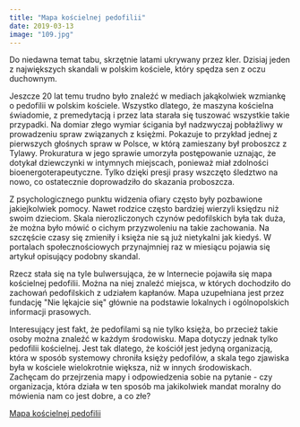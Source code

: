 ```yaml
---
title: "Mapa kościelnej pedofilii"
date: 2019-03-13
image: "109.jpg"
---
```


Do niedawna temat tabu, skrzętnie latami ukrywany przez kler. Dzisiaj jeden z największych skandali w polskim kościele, który spędza sen z oczu duchownym.

Jeszcze 20 lat temu trudno było znaleźć w mediach jakąkolwiek wzmiankę o pedofilii w polskim kościele. Wszystko dlatego, że maszyna kościelna świadomie, z premedytacją i przez lata starała się tuszować wszystkie takie przypadki. Na domiar złego wymiar ścigania był nadzwyczaj pobłażliwy w prowadzeniu spraw związanych z księżmi. Pokazuje to przykład jednej z pierwszych głośnych spraw w Polsce, w którą zamieszany był proboszcz z Tylawy. Prokuratura w jego sprawie umorzyła postępowanie uznając, że dotykał dziewczynki w intymnych miejscach, ponieważ miał zdolności bioenergoterapeutyczne. Tylko dzięki presji prasy wszczęto śledztwo na nowo, co ostatecznie doprowadziło do skazania proboszcza.

Z psychologicznego punktu widzenia ofiary często były pozbawione jakiejkolwiek pomocy. Nawet rodzice często bardziej wierzyli księdzu niż swoim dzieciom. Skala nierozliczonych czynów pedofilskich była tak duża, że można było mówić o cichym przyzwoleniu na takie zachowania. Na szczęście czasy się zmieniły i księża nie są już nietykalni jak kiedyś. W portalach społecznościowych przynajmniej raz w miesiącu pojawia się artykuł opisujący podobny skandal.

Rzecz stała się na tyle bulwersująca, że w Internecie pojawiła się mapa kościelnej pedofilii. Można na niej znaleźć miejsca, w których dochodziło do zachowań pedofilskich z udziałem kapłanów. Mapa uzupełniana jest przez fundację "Nie lękajcie się" głównie na podstawie lokalnych i ogólnopolskich informacji prasowych.

Interesujący jest fakt, że pedofilami są nie tylko księża, bo przecież takie osoby można znaleźć w każdym środowisku. Mapa dotyczy jednak tylko pedofilii kościelnej. Jest tak dlatego, że kościół jest jedyną organizacją, która w sposób systemowy chroniła księży pedofilów, a skala tego zjawiska była w kościele wielokrotnie większa, niż w innych środowiskach. Zachęcam do przejrzenia mapy i odpowiedzenia sobie na pytanie - czy organizacja, która działa w ten sposób ma jakikolwiek mandat moralny do mówienia nam co jest dobre, a co złe?

[Mapa kościelnej pedofilii](https://www.google.com/maps/d/embed?mid=1wetppM0lv2oIXLm23GoRr68Q_T9ul3M_)